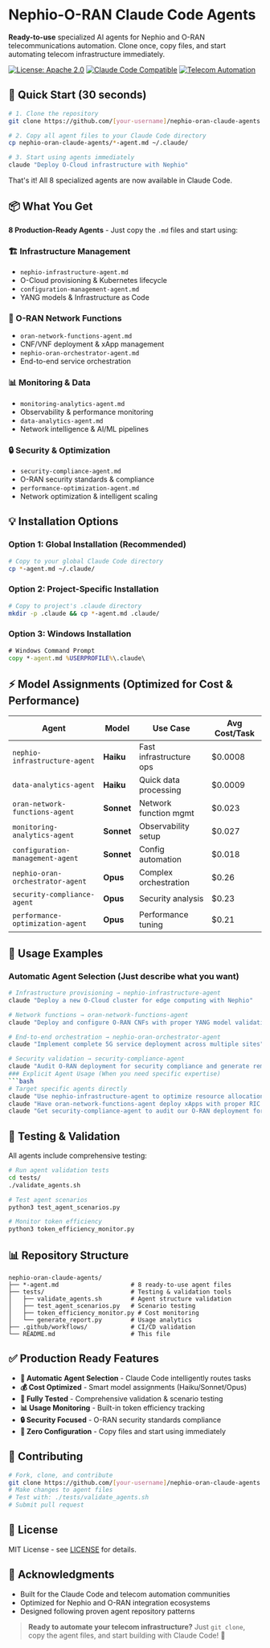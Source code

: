 # Nephio-O-RAN Claude Code Agents

**Ready-to-use** specialized AI agents for Nephio and O-RAN telecommunications automation. Clone once, copy files, and start automating telecom infrastructure immediately.

[![License: Apache 2.0](https://img.shields.io/badge/License-Apache%202.0-blue.svg)](https://opensource.org/licenses/Apache-2.0)
[![Claude Code Compatible](https://img.shields.io/badge/Claude%20Code-Compatible-blue.svg)]()
[![Telecom Automation](https://img.shields.io/badge/Domain-Telecom%20Automation-green.svg)]()

## 🚀 Quick Start (30 seconds)

```bash
# 1. Clone the repository
git clone https://github.com/[your-username]/nephio-oran-claude-agents.git

# 2. Copy all agent files to your Claude Code directory
cp nephio-oran-claude-agents/*-agent.md ~/.claude/

# 3. Start using agents immediately
claude "Deploy O-Cloud infrastructure with Nephio"
```

That's it! All 8 specialized agents are now available in Claude Code.

## 📦 What You Get

**8 Production-Ready Agents** - Just copy the `.md` files and start using:

### 🏗️ Infrastructure Management
- `nephio-infrastructure-agent.md`
- O-Cloud provisioning & Kubernetes lifecycle
- `configuration-management-agent.md`
- YANG models & Infrastructure as Code

### 📡 O-RAN Network Functions  
- `oran-network-functions-agent.md`
- CNF/VNF deployment & xApp management
- `nephio-oran-orchestrator-agent.md`
- End-to-end service orchestration

### 📊 Monitoring & Data
- `monitoring-analytics-agent.md`
- Observability & performance monitoring
- `data-analytics-agent.md`
- Network intelligence & AI/ML pipelines

### 🔒 Security & Optimization
- `security-compliance-agent.md`
- O-RAN security standards & compliance
- `performance-optimization-agent.md`
- Network optimization & intelligent scaling

## 💡 Installation Options

### Option 1: Global Installation (Recommended)
```bash
# Copy to your global Claude Code directory
cp *-agent.md ~/.claude/
```

### Option 2: Project-Specific Installation
```bash
# Copy to project's .claude directory
mkdir -p .claude && cp *-agent.md .claude/
```

### Option 3: Windows Installation
```cmd
# Windows Command Prompt
copy *-agent.md %USERPROFILE%\.claude\
```

## ⚡ Model Assignments (Optimized for Cost & Performance)

| Agent | Model | Use Case | Avg Cost/Task |
|-------|-------|----------|---------------|
| `nephio-infrastructure-agent` | **Haiku** | Fast infrastructure ops | $0.0008 |
| `data-analytics-agent` | **Haiku** | Quick data processing | $0.0009 |
| `oran-network-functions-agent` | **Sonnet** | Network function mgmt | $0.023 |
| `monitoring-analytics-agent` | **Sonnet** | Observability setup | $0.027 |
| `configuration-management-agent` | **Sonnet** | Config automation | $0.018 |
| `nephio-oran-orchestrator-agent` | **Opus** | Complex orchestration | $0.26 |
| `security-compliance-agent` | **Opus** | Security analysis | $0.23 |
| `performance-optimization-agent` | **Opus** | Performance tuning | $0.21 |

## 🎯 Usage Examples

### Automatic Agent Selection (Just describe what you want)
```bash
# Infrastructure provisioning → nephio-infrastructure-agent
claude "Deploy a new O-Cloud cluster for edge computing with Nephio"

# Network functions → oran-network-functions-agent  
claude "Deploy and configure O-RAN CNFs with proper YANG model validation"

# End-to-end orchestration → nephio-oran-orchestrator-agent
claude "Implement complete 5G service deployment across multiple sites"

# Security validation → security-compliance-agent
claude "Audit O-RAN deployment for security compliance and generate remediation report"
### Explicit Agent Usage (When you need specific expertise)
```bash
# Target specific agents directly
claude "Use nephio-infrastructure-agent to optimize resource allocation across edge sites"
claude "Have oran-network-functions-agent deploy xApps with proper RIC integration"  
claude "Get security-compliance-agent to audit our O-RAN deployment for vulnerabilities"
```

## 🧪 Testing & Validation

All agents include comprehensive testing:

```bash
# Run agent validation tests
cd tests/
./validate_agents.sh

# Test agent scenarios
python3 test_agent_scenarios.py

# Monitor token efficiency  
python3 token_efficiency_monitor.py
```

## 📊 Repository Structure

```
nephio-oran-claude-agents/
├── *-agent.md                    # 8 ready-to-use agent files
├── tests/                        # Testing & validation tools
│   ├── validate_agents.sh        # Agent structure validation
│   ├── test_agent_scenarios.py   # Scenario testing
│   ├── token_efficiency_monitor.py # Cost monitoring
│   └── generate_report.py        # Usage analytics
├── .github/workflows/            # CI/CD validation
└── README.md                     # This file
```

## ✅ Production Ready Features

- **🔄 Automatic Agent Selection** - Claude Code intelligently routes tasks
- **💰 Cost Optimized** - Smart model assignments (Haiku/Sonnet/Opus)
- **🧪 Fully Tested** - Comprehensive validation & scenario testing
- **📊 Usage Monitoring** - Built-in token efficiency tracking
- **🔒 Security Focused** - O-RAN security standards compliance
- **🚀 Zero Configuration** - Copy files and start using immediately

## 🤝 Contributing

```bash
# Fork, clone, and contribute
git clone https://github.com/[your-username]/nephio-oran-claude-agents.git
# Make changes to agent files
# Test with: ./tests/validate_agents.sh
# Submit pull request

```
## 📄 License
MIT License - see [LICENSE](LICENSE) for details.


## 🙏 Acknowledgments

- Built for the Claude Code and telecom automation communities
- Optimized for Nephio and O-RAN integration ecosystems
- Designed following proven agent repository patterns

> **Ready to automate your telecom infrastructure?** Just `git clone`, copy the agent files, and start building with Claude Code! 🚀
